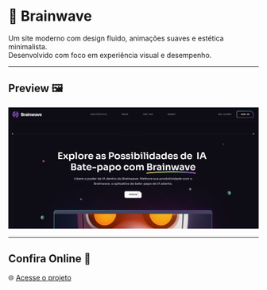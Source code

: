 # 🌊 Brainwave

Um site moderno com design fluido, animações suaves e estética minimalista.  
Desenvolvido com foco em experiência visual e desempenho.

---

## Preview 🖼

![Preview do site](public/Preview.png)

---

## Confira Online 🔗

🌐 [Acesse o projeto](https://nandosabino.github.io/brainwave)

